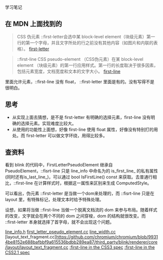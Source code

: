 学习笔记

## 在 MDN 上面找到的
> CSS 伪元素 ::first-letter会选中某 block-level element（块级元素）第一行的第一个字母，并且文字所处的行之前没有其他内容（如图片和内联的表格）。
[first-letter](https://developer.mozilla.org/zh-CN/docs/Web/CSS/::first-letter#%E5%85%81%E8%AE%B8%E7%9A%84%E5%B1%9E%E6%80%A7%E5%80%BC)


> ::first-line CSS pseudo-element （CSS伪元素）在某 block-level element （块级元素）的第一行应用样式。第一行的长度取决于很多因素，包括元素宽度，文档宽度和文本的文字大小。
[first-line](https://developer.mozilla.org/zh-CN/docs/Web/CSS/::first-line#%E5%85%81%E8%AE%B8%E7%9A%84%E5%B1%9E%E6%80%A7%E5%80%BC)


里面允许元素，::first-line 没有 float， ::first-letter 里面是有的。没有写得不是很明白。

## 思考
* 从实现上面去猜想，是不是 first-letter 有明确的选择元素，first-line 没有明确的选择元素。实现难度比较大。
* 从使用的功能性上面想，好像 first-line 使用 float 属性，好像没有特别打的用处。而 first-letter 可以做文字环绕，用得比较多。

## 查资料

看到 blink 的代码中，FirstLetterPseudoElement 继承自 PseudoElement，::fisrt-line 只是 line_info 中命名为的 is_first_line_ 的私有属性(同时还有is_last_line_)，可以通过 bool IsFirstLine() const 来获取。去普通行相比，::first-line 在计算样式时，根据这一属性来区别来生成 ComputedStyle。  

可以看出，伪元素 ::first-letter 是当做一个dom来处理的，而 ::fisrt-line 只是在 layout 里，有特殊标记，处理文本时给予特殊处理。  

设想，如果将当做 ::first-line 当做一个脱离文档流的 dom 来参与布局。随着样式的改变，文字就会在两个不同的 dom 之间穿梭，dom 的结构就很改变。而 ::first-letter 本身就选择了首字母，就不会出现这个问题。

[line_info.h](https://github.com/chromium/chromium/blob/99314be8152e688bafbbf9a615536bdbb289ea87/third_party/blink/renderer/core/layout/line/line_info.h)
[first_letter_pseudo_element.cc](https://github.com/chromium/chromium/blob/99314be8152e688bafbbf9a615536bdbb289ea87/third_party/blink/renderer/core/dom/first_letter_pseudo_element.cc)
[line_width.cc](https://github.com/chromium/chromium/blob/99314be8152e688bafbbf9a615536bdbb289ea87/third_party/blink/renderer/core/layout/line/line_width.cc)
[layout_text_fragment.cc]https://github.com/chromium/chromium/blob/99314be8152e688bafbbf9a615536bdbb289ea87/third_party/blink/renderer/core/layout/layout_text_fragment.cc
[:first-line in the CSS3 spec](https://www.w3.org/TR/selectors-3/#first-line)
[:first-line in the CSS2.1 spec](https://www.w3.org/TR/CSS2/selector.html#first-line-pseudo)
